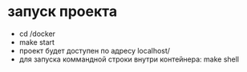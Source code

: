 # запуск проекта
* cd /docker
* make start
* проект будет доступен по адресу localhost/
* для запуска коммандной строки внутри контейнера: make shell


